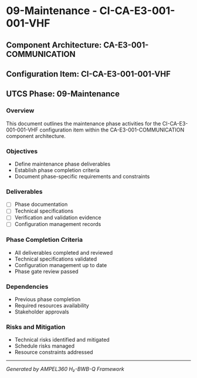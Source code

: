 # 09-Maintenance - CI-CA-E3-001-001-VHF

## Component Architecture: CA-E3-001-COMMUNICATION
## Configuration Item: CI-CA-E3-001-001-VHF
## UTCS Phase: 09-Maintenance

### Overview
This document outlines the maintenance phase activities for the CI-CA-E3-001-001-VHF configuration item within the CA-E3-001-COMMUNICATION component architecture.

### Objectives
- Define maintenance phase deliverables
- Establish phase completion criteria
- Document phase-specific requirements and constraints

### Deliverables
- [ ] Phase documentation
- [ ] Technical specifications
- [ ] Verification and validation evidence
- [ ] Configuration management records

### Phase Completion Criteria
- All deliverables completed and reviewed
- Technical specifications validated
- Configuration management up to date
- Phase gate review passed

### Dependencies
- Previous phase completion
- Required resources availability
- Stakeholder approvals

### Risks and Mitigation
- Technical risks identified and mitigated
- Schedule risks managed
- Resource constraints addressed

---
*Generated by AMPEL360 H₂-BWB-Q Framework*
